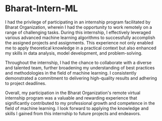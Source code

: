 # Bharat-Intern-ML
I had the privilege of participating in an internship program facilitated by Bharat Organization, wherein I had the opportunity to work remotely on a range of challenging tasks. During this internship, I effectively leveraged various advanced machine learning algorithms to successfully accomplish the assigned projects and assignments. This experience not only enabled me to apply theoretical knowledge in a practical context but also enhanced my skills in data analysis, model development, and problem-solving.

Throughout the internship, I had the chance to collaborate with a diverse and talented team, further broadening my understanding of best practices and methodologies in the field of machine learning. I consistently demonstrated a commitment to delivering high-quality results and adhering to project deadlines.

Overall, my participation in the Bharat Organization's remote virtual internship program was a valuable and rewarding experience that significantly contributed to my professional growth and competence in the field of machine learning. I look forward to applying the knowledge and skills I gained from this internship to future projects and endeavors.
